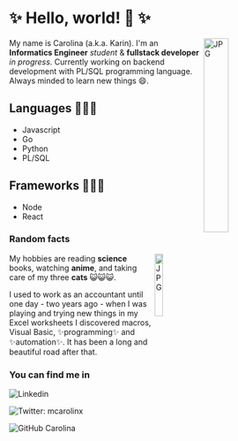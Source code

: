 # ✨ Hello, world! 👋 ✨

<img width = "30%" align="right" alt="JPG" src="https://pm1.narvii.com/6623/9a71f8e8d8fa89f64673735b6789bc1c838153d5_hq.jpg" />

My name is Carolina (a.k.a. Karin). I'm an **Informatics Engineer** _student_ & **fullstack developer** _in progress_. Currently working on backend development with PL/SQL programming language. Always minded to learn new things 😄.

## **Languages** 👩🏻‍💻

- Javascript
- Go
- Python
- PL/SQL

## **Frameworks** 👩🏻‍💻

- Node
- React

### **Random facts**

<img width = "17%" align="right" alt="JPG" src="https://i.pinimg.com/originals/a0/fe/cf/a0fecf3996194b0848945f7b86a3553e.jpg" />

My hobbies are reading **science** books, watching **anime**, and taking care of my three **cats** 😺😺😺.

I used to work as an accountant until one day - two years ago - when I was playing and trying new things in my Excel worksheets I discovered macros, Visual Basic, ✨programming✨ and ✨automation✨. It has been a long and beautiful road after that.

### **You can find me in**

![Linkedin](https://img.shields.io/badge/-csmamani-blue?style=flat-square&logo=Linkedin&logoColor=white&link=https://www.linkedin.com/in/csmamani/)

![Twitter: mcarolinx](https://img.shields.io/twitter/follow/mcarolinx?style=social)

![GitHub Carolina](https://img.shields.io/github/followers/csmamani?label=follow&style=social)
